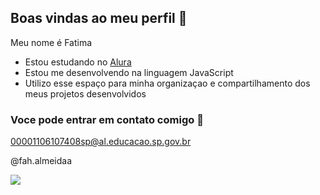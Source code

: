## Boas vindas ao meu perfil 🌸

Meu nome é Fatima

- Estou estudando no [Alura](https://www.alura.com.br)
- Estou me desenvolvendo na linguagem JavaScript
- Utilizo esse espaço para minha organizaçao e compartilhamento dos meus projetos desenvolvidos

### Voce pode entrar em contato comigo 📧

00001106107408sp@al.educacao.sp.gov.br

@fah.almeidaa

![](https://media1.tenor.com/m/PwZlY82fBEMAAAAC/dance.gif)
